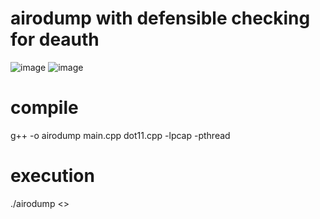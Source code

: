 # airodump with defensible checking for deauth
![image](https://user-images.githubusercontent.com/61967756/97809223-190bf280-1caf-11eb-806e-45c7c3a5c95e.png)
![image](https://user-images.githubusercontent.com/61967756/97870308-262fec80-1d56-11eb-820c-8739fe4e2287.png)

# compile
g++ -o airodump main.cpp dot11.cpp -lpcap -pthread

# execution
./airodump <<interface>>
